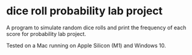 # dice roll probability lab project
 A program to simulate random dice rolls and print the frequency of each score for probability lab project.

Tested on a Mac running on Apple Silicon (M1) and Windows 10.
